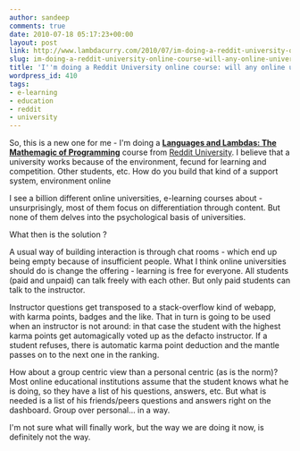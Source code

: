 ```yaml
---
author: sandeep
comments: true
date: 2010-07-18 05:17:23+00:00
layout: post
link: http://www.lambdacurry.com/2010/07/im-doing-a-reddit-university-online-course-will-any-online-university-work/
slug: im-doing-a-reddit-university-online-course-will-any-online-university-work
title: 'I''m doing a Reddit University online course: will any online university work?'
wordpress_id: 410
tags:
- e-learning
- education
- reddit
- university
---
```


So, this is a new one for me - I'm doing a [**Languages and Lambdas: The Mathemagic of Programming**](/r/UniversityofReddit/comments/clu38/class_languages_and_lambdas_the_mathemagic_of/) course from [Reddit University](http://universityofreddit.com/v2/). I believe that a university works because of the environment, fecund for learning and competition. Other students, etc. How do you build that kind of a support system, environment online

I see a billion different online universities, e-learning courses about - unsurprisingly, most of them focus on differentiation through content. But none of them delves into the psychological basis of universities.

What then is the solution ?

A usual way of building interaction is through chat rooms - which end up being empty because of insufficient people. What I think online universities should do is change the offering - learning is free for everyone. All students (paid and unpaid) can talk freely with each other. But only paid students can talk to the instructor.

Instructor questions get transposed to a stack-overflow kind of webapp, with karma points, badges and the like. That in turn is going to be used when an instructor is not around: in that case the student with the highest karma points get automagically voted up as the defacto instructor. If a student refuses, there is automatic karma point deduction and the mantle passes on to the next one in the ranking.

How about a group centric view than a personal centric (as is the norm)? Most online educational institutions assume that the student knows what he is doing, so they have a list of his questions, answers, etc. But what is needed is a list of his friends/peers questions and answers right on the dashboard. Group over personal... in a way.

I'm not sure what will finally work, but the way we are doing it now, is definitely not the way.

